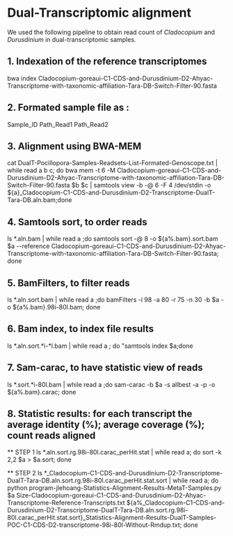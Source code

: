 # Dual-Transcriptomic alignment

We used the following pipeline to obtain read count of _Cladocopium_ and _Durusdinium_ in dual-transcriptomic samples. 

## 1. Indexation of the reference transcriptomes
bwa index Cladocopium-goreaui-C1-CDS-and-Durusdinium-D2-Ahyac-Transcriptome-with-taxonomic-affiliation-Tara-DB-Switch-Filter-90.fasta

## 2. Formated sample file as :
Sample_ID Path_Read1  Path_Read2

## 3. Alignment using BWA-MEM
cat DualT-Pocillopora-Samples-Readsets-List-Formated-Genoscope.txt | while read a b c; do bwa mem -t 6 -M Cladocopium-goreaui-C1-CDS-and-Durusdinium-D2-Ahyac-Transcriptome-with-taxonomic-affiliation-Tara-DB-Switch-Filter-90.fasta $b $c | samtools view -b -@ 6 -F 4 /dev/stdin -o ${a}_Cladocopium-C1-CDS-and-Durusdinium-D2-Transcriptome-DualT-Tara-DB.aln.bam;done

## 4. Samtools sort, to order reads
ls *.aln.bam | while read a ;do samtools sort -@ 8 -o ${a%.bam}.sort.bam $a --reference Cladocopium-goreaui-C1-CDS-and-Durusdinium-D2-Ahyac-Transcriptome-with-taxonomic-affiliation-Tara-DB-Switch-Filter-90.fasta; done

## 5. BamFilters, to filter reads
ls *.aln.sort.bam | while read a ;do bamFilters -i 98 -a 80 -r 75 -n 30 -b $a -o ${a%.bam}.98i-80l.bam; done

## 6. Bam index, to index file results
ls *.aln.sort.*i-*l.bam | while read a ; do "samtools index $a;done

## 7. Sam-carac, to have statistic view of reads
ls *.sort.*i-80l.bam | while read a ;do sam-carac -b $a -s allbest -a -p -o ${a%.bam}.carac; done

## 8. Statistic results: for each transcript the average identity (%); average coverage (%); count reads aligned
** STEP 1
ls *.aln.sort.rg.98i-80l.carac_perHit.stat | while read a; do sort -k 2,2 $a > $a.sort; done

** STEP 2
ls *_Cladocopium-C1-CDS-and-Durusdinium-D2-Transcriptome-DualT-Tara-DB.aln.sort.rg.98i-80l.carac_perHit.stat.sort | while read a; do python program-jlehoang-Statistics-Alignment-Results-MetaT-Samples.py $a Size-Cladocopium-goreaui-C1-CDS-and-Durusdinium-D2-Ahyac-Transcriptome-Reference-Transcripts.txt ${a%_Cladocopium-C1-CDS-and-Durusdinium-D2-Transcriptome-DualT-Tara-DB.aln.sort.rg.98i-80l.carac_perHit.stat.sort}_Statistics-Alignment-Results-DualT-Samples-POC-C1-CDS-D2-transcriptome-98i-80l-Without-Rmdup.txt; done
